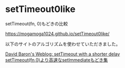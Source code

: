 # setTimeout0like
setTimeout(fn, 0)もどきの比較

https://mogamoga1024.github.io/setTimeout0like/

以下のサイトのアルゴリズムを使わせていただきました。

[David Baron's Weblog: setTimeout with a shorter delay](https://dbaron.org/log/20100309-faster-timeouts)  
[setTimeout(fn,0)より高速なsetImmediateもどき集](https://qiita.com/mashuel/items/69b00b33961aa914f7fc)
